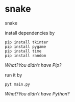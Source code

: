 # snake
snake

install dependencies by
```shell
pip install tkinter
pip install pygame
pip install time
pip install random
```
*What?You didn't have Pip?*

run it by
```shell
pyt main.py
```
*What?You didn't have Python?*
